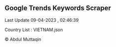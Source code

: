 

## Google Trends Keywords Scraper 
 
Last Update 09-04-2023 , 02:46:39

Country List :
VIETNAM.json



© Abdul Muttaqin 

